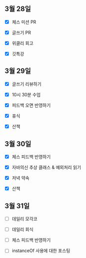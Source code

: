 ## 3월 28일

- [x] 체스 미션 PR
- [x] 글쓰기 PR
- [x] 위클리 회고
- [x] 깃특강



## 3월 29일

- [x] 글쓰기 리뷰하기
- [x] 10시 30분 수업
- [x] 피드백 오면 반영하기
- [x] 휴식
- [x] 산책



## 3월 30일

- [x] 체스 피드백 반영하기
- [x] 자바의신 추상 클래스 & 예외처리 읽기
- [x] 저녁 약속
- [x] 산책



## 3월 31일

- [ ] 데일리 모각코
- [ ] 데일리 회식
- [ ] 체스 피드백 반영하기
- [ ] instanceOf 사용에 대한 포스팅

